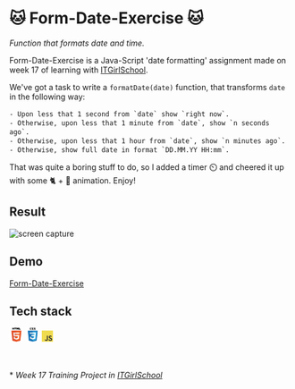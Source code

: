 # :cat: Form-Date-Exercise :cat:
_Function that formats date and time._

Form-Date-Exercise is a Java-Script 'date formatting' assignment made on week 17 of learning with [ITGirlSchool].

We've got a task to write a  `formatDate(date)` function, that transforms `date` in the following way:

    - Upon less that 1 second from `date` show `right now`.
    - Otherwise, upon less that 1 minute from `date`, show `n seconds ago`.
    - Otherwise, upon less that 1 hour from `date`, show `n minutes ago`.
    - Otherwise, show full date in format `DD.MM.YY HH:mm`.

That was quite a boring stuff to do, so I added a timer ⏲️ and cheered it up with some 🐈‍ + 🚌 animation. Enjoy!


## Result
<img width="45%" alt="screen capture" src="../main/assets/img/captureweb.png">

## Demo
[Form-Date-Exercise]

## Tech stack

<code><img height="25" src="https://raw.githubusercontent.com/github/explore/80688e429a7d4ef2fca1e82350fe8e3517d3494d/topics/html/html.png"></code>
<code><img height="25" src="https://raw.githubusercontent.com/github/explore/80688e429a7d4ef2fca1e82350fe8e3517d3494d/topics/css/css.png"></code>
<code><img height="20" src="https://raw.githubusercontent.com/github/explore/80688e429a7d4ef2fca1e82350fe8e3517d3494d/topics/javascript/javascript.png"></code>

<br><br> 
\* _Week 17 Training Project in [ITGirlSchool]_ 
  

   [ITGirlSchool]: <https://itgirlschool.com/en>
   [Form-Date-Exercise]: <https://alenagm.github.io/Form-Date-Exercise/>
